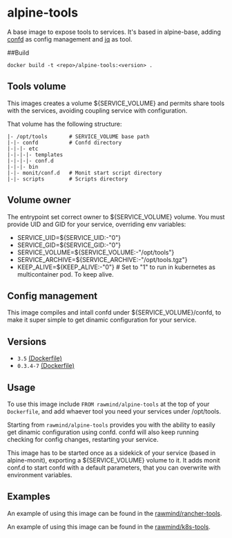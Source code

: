 alpine-tools
=============

A base image to expose tools to services. It's based in alpine-base, adding [confd][confd] as config management and [jq][jq] as tool.

##Build

```
docker build -t <repo>/alpine-tools:<version> .
```

## Tools volume

This images creates a volume ${SERVICE_VOLUME} and permits share tools with the services, avoiding coupling service with configuration.

That volume has the following structure:

```
|- /opt/tools 		# SERVICE_VOLUME base path
|-|- confd 			# Confd directory
|-|-|- etc
|-|-|-|- templates
|-|-|-|- conf.d
|-|-|- bin
|-|- monit/conf.d 	# Monit start script directory
|-|- scripts 		# Scripts directory
```

## Volume owner

The entrypoint set correct owner to ${SERVICE_VOLUME} volume. You must provide UID and GID for your service, overriding env variables:

- SERVICE_UID=${SERVICE_UID:-"0"} 
- SERVICE_GID=${SERVICE_GID:-"0"}
- SERVICE_VOLUME=${SERVICE_VOLUME:-"/opt/tools"}
- SERVICE_ARCHIVE=${SERVICE_ARCHIVE:-"/opt/tools.tgz"}
- KEEP_ALIVE=${KEEP_ALIVE:-"0"} 	# Set to "1" to run in kubernetes as multicontainer pod. To keep alive.


## Config management

This image compiles and intall confd under ${SERVICE_VOLUME}/confd, to make it super simple to get dinamic configuration for your service. 


## Versions

- `3.5` [(Dockerfile)](https://github.com/rawmind0/alpine-tools/blob/3.5/Dockerfile)
- `0.3.4-7` [(Dockerfile)](https://github.com/rawmind0/alpine-tools/blob/0.3.4-7/Dockerfile)

## Usage

To use this image include `FROM rawmind/alpine-tools` at the top of your `Dockerfile`, and add whaever tool you need your services under /opt/tools.

Starting from `rawmind/alpine-tools` provides you with the ability to easily get dinamic configuration using confd. confd will also keep running checking for config changes, restarting your service.

This image has to be started once as a sidekick of your service (based in alpine-monit), exporting a ${SERVICE_VOLUME} volume to it. It adds monit conf.d to start confd with a default parameters, that you can overwrite with environment variables.


## Examples

An example of using this image can be found in the [rawmind/rancher-tools][rancher-tools].

An example of using this image can be found in the [rawmind/k8s-tools][k8s-tools].


[confd]: http://www.confd.io/
[jq]: https://github.com/stedolan/jq
[rancher-tools]: https://github.com/rawmind0/rancher-tools
[k8s-tools]: https://github.com/rawmind0/k8s-tools

